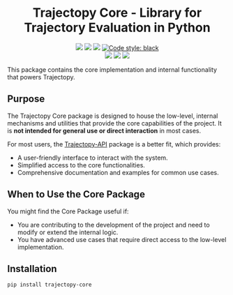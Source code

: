 <div align="center">
    <h1>Trajectopy Core - Library for Trajectory Evaluation in Python</h1>
    <a href="https://github.com/gereon-t/trajectopy-core/releases"><img src="https://img.shields.io/github/v/release/gereon-t/trajectopy-core?label=version" /></a>
    <a href="https://www.python.org/downloads/"><img src="https://img.shields.io/badge/python-3.8.2+-blue.svg" /></a>
    <a href="https://github.com/gereon-t/trajectopy-core/blob/main/LICENSE"><img src="https://img.shields.io/github/license/gereon-t/trajectopy-core" /></a>
    <a href="https://github.com/psf/black"><img alt="Code style: black" src="https://img.shields.io/badge/code%20style-black-000000.svg"></a>
    <br />
    <a href="https://github.com/gereon-t/trajectopy-core"><img src="https://img.shields.io/badge/Windows-0078D6?st&logo=windows&logoColor=white" /></a>
    <a href="https://github.com/gereon-t/trajectopy-core"><img src="https://img.shields.io/badge/Linux-FCC624?logo=linux&logoColor=black" /></a>
    <a href="https://github.com/gereon-t/trajectopy-core"><img src="https://img.shields.io/badge/mac%20os-000000?&logo=apple&logoColor=white" /></a>
   
</div>

This package contains the core implementation and internal functionality that powers Trajectopy.

## Purpose

The Trajectopy Core package is designed to house the low-level, internal mechanisms and utilities that provide the core capabilities of the project. It is **not intended for general use or direct interaction** in most cases.

For most users, the [Trajectopy-API](https://github.com/gereon-t/trajectopy-api) package is a better fit, which provides:

- A user-friendly interface to interact with the system.
- Simplified access to the core functionalities.
- Comprehensive documentation and examples for common use cases.

## When to Use the Core Package

You might find the Core Package useful if:
- You are contributing to the development of the project and need to modify or extend the internal logic.
- You have advanced use cases that require direct access to the low-level implementation.

## Installation

```console
pip install trajectopy-core
```